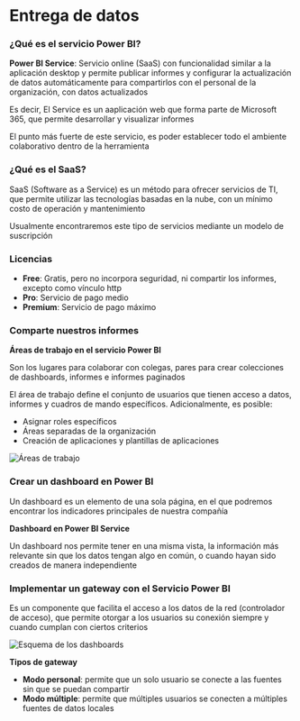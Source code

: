 # Entrega de datos

### ¿Qué es el servicio Power BI?

**Power BI Service**: Servicio online (SaaS) con funcionalidad similar a la aplicación desktop y permite publicar informes y configurar la actualización de datos automáticamente para compartirlos con el personal de la organización, con datos actualizados

Es decir, El Service es un aaplicación web que forma parte de Microsoft 365, que permite desarrollar y visualizar informes

El punto más fuerte de este servicio, es poder establecer todo el ambiente colaborativo dentro de la herramienta

### ¿Qué es el SaaS?

SaaS (Software as a Service) es un método para ofrecer servicios de TI, que permite utilizar las tecnologías basadas en la nube, con un mínimo costo de operación y mantenimiento

Usualmente encontraremos este tipo de servicios mediante un modelo de suscripción

### Licencias

* **Free**: Gratis, pero no incorpora seguridad, ni compartir los informes, excepto como vínculo http
* **Pro**: Servicio de pago medio
* **Premium**: Servicio de pago máximo

### Comparte nuestros informes

**Áreas de trabajo en el servicio Power BI**

Son los lugares para colaborar con colegas, pares para crear colecciones de dashboards, informes e informes paginados

El área de trabajo define el conjunto de usuarios que tienen acceso a datos, informes y cuadros de mando específicos. Adicionalmente, es posible:

* Asignar roles específicos
* Áreas separadas de la organización
* Creación de aplicaciones y plantillas de aplicaciones

![Áreas de trabajo](https://i.imgur.com/qNl3vBR.png)

### Crear un dashboard en Power BI

Un dashboard es un elemento de una sola página, en el que podremos encontrar los indicadores principales de nuestra compañía

**Dashboard en Power BI Service**

Un dashboard nos permite tener en una misma vista, la información más relevante sin que los datos tengan algo en común, o cuando hayan sido creados de manera independiente

### Implementar un gateway con el Servicio Power BI

Es un componente que facilita el acceso a los datos de la red (controlador de acceso), que permite otorgar a los usuarios su conexión siempre y cuando cumplan con ciertos criterios

![Esquema de los dashboards](https://i.imgur.com/s0CeYsc.png)

**Tipos de gateway**

* **Modo personal**: permite que un solo usuario se conecte a las fuentes sin que se puedan compartir
* **Modo múltiple**: permite que múltiples usuarios se conecten a múltiples fuentes de datos locales
